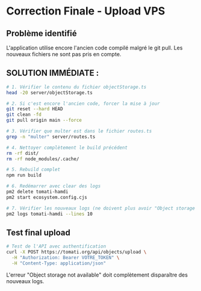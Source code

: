 # Correction Finale - Upload VPS

## Problème identifié
L'application utilise encore l'ancien code compilé malgré le git pull. Les nouveaux fichiers ne sont pas pris en compte.

## SOLUTION IMMÉDIATE :

```bash
# 1. Vérifier le contenu du fichier objectStorage.ts
head -20 server/objectStorage.ts

# 2. Si c'est encore l'ancien code, forcer la mise à jour
git reset --hard HEAD
git clean -fd
git pull origin main --force

# 3. Vérifier que multer est dans le fichier routes.ts
grep -n "multer" server/routes.ts

# 4. Nettoyer complètement le build précédent
rm -rf dist/
rm -rf node_modules/.cache/

# 5. Rebuild complet
npm run build

# 6. Redémarrer avec clear des logs
pm2 delete tomati-hamdi
pm2 start ecosystem.config.cjs

# 7. Vérifier les nouveaux logs (ne doivent plus avoir "Object storage not available")
pm2 logs tomati-hamdi --lines 10
```

## Test final upload

```bash
# Test de l'API avec authentification
curl -X POST https://tomati.org/api/objects/upload \
  -H "Authorization: Bearer VOTRE_TOKEN" \
  -H "Content-Type: application/json"
```

L'erreur "Object storage not available" doit complètement disparaître des nouveaux logs.